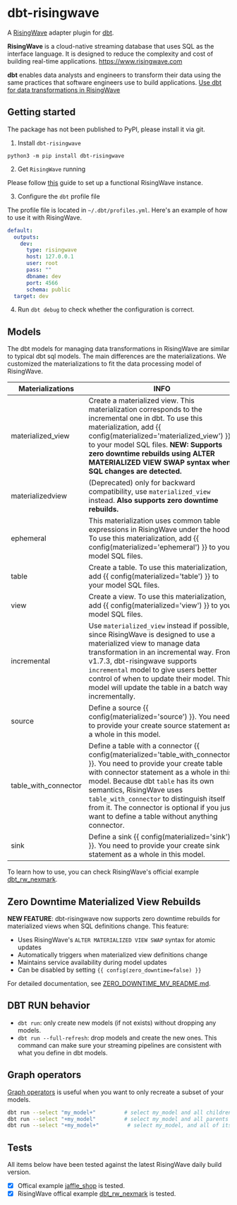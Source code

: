 # dbt-risingwave

A [RisingWave](https://github.com/risingwavelabs/risingwave) 
adapter plugin for [dbt](https://www.getdbt.com/).

**RisingWave** is a cloud-native streaming database that uses SQL as the interface language. It is designed to reduce the complexity and cost of building real-time applications. https://www.risingwave.com

**dbt** enables data analysts and engineers to transform their data using the same practices that software engineers use to build applications. [Use dbt for data transformations in RisingWave](https://docs.risingwave.com/docs/current/use-dbt/)

## Getting started

The package has not been published to PyPI, please install it via git.

1. Install `dbt-risingwave`

``` shell
python3 -m pip install dbt-risingwave
```

2. Get `RisingWave` running

Please follow [this](https://www.risingwave.dev/docs/current/get-started/) guide to set up a functional RisingWave instance.

3. Configure the `dbt` profile file

The profile file is located in `~/.dbt/profiles.yml`. Here's an example of how to use it with RisingWave.

```yaml
default:
  outputs:
    dev:
      type: risingwave
      host: 127.0.0.1
      user: root
      pass: ""
      dbname: dev
      port: 4566
      schema: public
  target: dev
```

4. Run `dbt debug` to check whether the configuration is correct.

## Models

The dbt models for managing data transformations in RisingWave are similar to typical dbt sql models. The main differences are the materializations. We customized the materializations to fit the data processing model of RisingWave.

| Materializations      | INFO                   |
| ---------------------- | --------------------- |
| materialized_view      | Create a materialized view. This materialization corresponds to the incremental one in dbt. To use this materialization, add {{ config(materialized='materialized_view') }} to your model SQL files. **NEW: Supports zero downtime rebuilds using ALTER MATERIALIZED VIEW SWAP syntax when SQL changes are detected.**                      |
| materializedview       | (Deprecated) only for backward compatibility, use `materialized_view` instead. **Also supports zero downtime rebuilds.**                      |
| ephemeral              | This materialization uses common table expressions in RisingWave under the hood. To use this materialization, add {{ config(materialized='ephemeral') }} to your model SQL files.                      |
| table                  | Create a table. To use this materialization, add {{ config(materialized='table') }} to your model SQL files. |
| view                   | Create a view. To use this materialization, add {{ config(materialized='view') }} to your model SQL files. |
| incremental            | Use `materialized_view` instead if possible, since RisingWave is designed to use a materialized view to manage data transformation in an incremental way. From v1.7.3, dbt-risingwave supports `incremental` model to give users better control of when to update their model. This model will update the table in a batch way incrementally.                     |
| source                 | Define a source {{ config(materialized='source') }}. You need to provide your create source statement as a whole in this model.                      |
| table_with_connector   | Define a table with a connector {{ config(materialized='table_with_connector') }}. You need to provide your create table with connector statement as a whole in this model. Because dbt `table` has its own semantics, RisingWave uses `table_with_connector` to distinguish itself from it.  The connector is optional if you just want to define a table without anything connector.                    |
| sink                   | Define a sink {{ config(materialized='sink') }}. You need to provide your create sink statement as a whole in this model.                      |

To learn how to use, you can check RisingWave's official example [dbt_rw_nexmark](https://github.com/risingwavelabs/dbt_rw_nexmark).

## Zero Downtime Materialized View Rebuilds

**NEW FEATURE**: dbt-risingwave now supports zero downtime rebuilds for materialized views when SQL definitions change. This feature:

- Uses RisingWave's `ALTER MATERIALIZED VIEW SWAP` syntax for atomic updates
- Automatically triggers when materialized view definitions change
- Maintains service availability during model updates
- Can be disabled by setting `{{ config(zero_downtime=false) }}`

For detailed documentation, see [ZERO_DOWNTIME_MV_README.md](ZERO_DOWNTIME_MV_README.md).

## DBT RUN behavior

- `dbt run`: only create new models (if not exists) without dropping any models.
- `dbt run --full-refresh`: drop models and create the new ones. This command can make sure your streaming pipelines are consistent with what you define in dbt models.

## Graph operators

[Graph operators](https://docs.getdbt.com/reference/node-selection/graph-operators) is useful when you want to only recreate a subset of your models.

```sh
dbt run --select "my_model+"         # select my_model and all children
dbt run --select "+my_model"         # select my_model and all parents
dbt run --select "+my_model+"         # select my_model, and all of its parents and children
```

## Tests

All items below have been tested against the latest RisingWave daily build version.

- [x] Offical example [jaffle_shop](https://github.com/dbt-labs/jaffle_shop) is tested.
- [x] RisingWave offical example [dbt_rw_nexmark](https://github.com/risingwavelabs/dbt_rw_nexmark) is tested.
